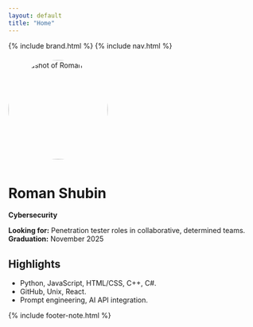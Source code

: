 ```yaml
---
layout: default
title: "Home"
---
```


{% include brand.html %}
{% include nav.html %}

<img src="{{ 'assets/img/headshot.jpeg' | relative_url }}" alt="Headshot of Roman" width="200" style="border-radius:50%;margin:6px 0 12px 0;" />

# Roman Shubin
**Cybersecurity**

**Looking for:** Penetration tester roles in collaborative, determined teams.  
**Graduation:** November 2025

## Highlights
- Python, JavaScript, HTML/CSS, C++, C#.
- GitHub, Unix, React.
- Prompt engineering, AI API integration.

{% include footer-note.html %}